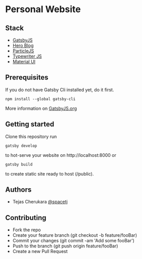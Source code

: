 # Personal Website

## Stack

- [GatsbyJS](https://www.gatsbyjs.org/)
- [Hero Blog](https://github.com/greglobinski/gatsby-starter-hero-blog)
- [ParticleJS](https://vincentgarreau.com/particles.js/)
- [Typewriter JS](https://safi.me.uk/typewriterjs/)
- [Material UI](https://material-ui.com/components/tree-view/)

## Prerequisites

If you do not have Gatsby Cli installed yet, do it first.

```text
npm install --global gatsby-cli
```

More information on [GatsbyJS.org](https://www.gatsbyjs.org/tutorial/part-one)

## Getting started

Clone this repository run

```text
gatsby develop
```

to hot-serve your website on http://localhost:8000 or

```text
gatsby build
```

to create static site ready to host (/public).

## Authors

- Tejas Cherukara [@spacetj](https://github.com/spacetj)


## Contributing

- Fork the repo
- Create your feature branch (git checkout -b feature/fooBar)
- Commit your changes (git commit -am 'Add some fooBar')
- Push to the branch (git push origin feature/fooBar)
- Create a new Pull Request
